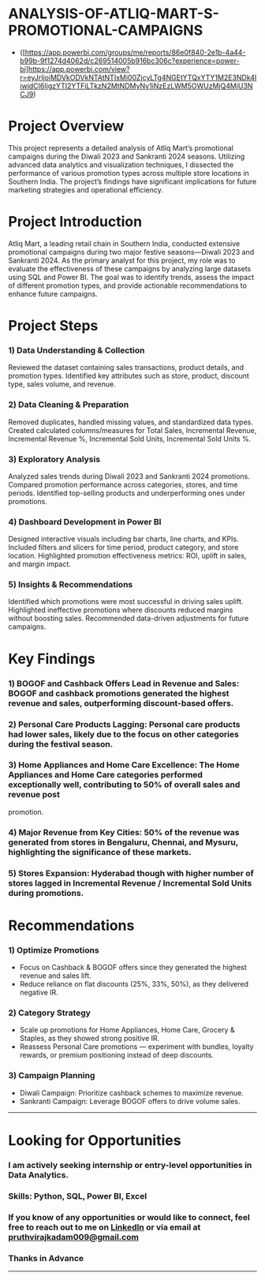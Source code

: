 # ANALYSIS-OF-ATLIQ-MART-S-PROMOTIONAL-CAMPAIGNS
- ([https://app.powerbi.com/groups/me/reports/86e0f840-2e1b-4a44-b99b-9f1274d4062d/c269514005b916bc306c?experience=power-bi]https://app.powerbi.com/view?r=eyJrIjoiMDVkODVkNTAtNTIxMi00ZjcyLTg4NGEtYTQxYTY1M2E3NDk4IiwidCI6IjgzYTI2YTFiLTkzN2MtNDMyNy1iNzEzLWM5OWUzMjQ4MjU3NCJ9)

# Project Overview
This project represents a detailed analysis of Atliq Mart’s promotional campaigns during the Diwali 2023 and Sankranti 2024 seasons. Utilizing advanced data analytics and
visualization techniques, I dissected the performance of various promotion types across multiple store locations in Southern India. The project’s findings have significant
implications for future marketing strategies and operational efficiency.


# Project Introduction
Atliq Mart, a leading retail chain in Southern India, conducted extensive promotional campaigns during two major festive seasons—Diwali 2023 and Sankranti 2024. As the primary
analyst for this project, my role was to evaluate the effectiveness of these campaigns by analyzing large datasets using SQL and Power BI. The goal was to identify trends, assess
the impact of different promotion types, and provide actionable recommendations to enhance future campaigns.


# Project Steps

### 1) Data Understanding & Collection

Reviewed the dataset containing sales transactions, product details, and promotion types.
Identified key attributes such as store, product, discount type, sales volume, and revenue.

### 2) Data Cleaning & Preparation

Removed duplicates, handled missing values, and standardized data types.
Created calculated columns/measures for Total Sales, Incremental Revenue, Incremental Revenue %, Incremental Sold Units, Incremental Sold Units %.

### 3) Exploratory Analysis

Analyzed sales trends during Diwali 2023 and Sankranti 2024 promotions.
Compared promotion performance across categories, stores, and time periods.
Identified top-selling products and underperforming ones under promotions.

### 4) Dashboard Development in Power BI

Designed interactive visuals including bar charts, line charts, and KPIs.
Included filters and slicers for time period, product category, and store location.
Highlighted promotion effectiveness metrics: ROI, uplift in sales, and margin impact.

### 5) Insights & Recommendations

Identified which promotions were most successful in driving sales uplift.
Highlighted ineffective promotions where discounts reduced margins without boosting sales.
Recommended data-driven adjustments for future campaigns.


# Key Findings
### 1) BOGOF and Cashback Offers Lead in Revenue and Sales: BOGOF and cashback promotions generated the highest revenue and sales, outperforming discount-based offers.
### 2) Personal Care Products Lagging: Personal care products had lower sales, likely due to the focus on other categories during the festival season.
### 3) Home Appliances and Home Care Excellence: The Home Appliances and Home Care categories performed exceptionally well, contributing to 50% of overall sales and revenue post
promotion.
### 4) Major Revenue from Key Cities: 50% of the revenue was generated from stores in Bengaluru, Chennai, and Mysuru, highlighting the significance of these markets.
### 5) Stores Expansion: Hyderabad though with higher number of stores lagged in Incremental Revenue / Incremental Sold Units during promotions.


# Recommendations
### 1) Optimize Promotions
- Focus on Cashback & BOGOF offers since they generated the highest revenue and sales lift.
- Reduce reliance on flat discounts (25%, 33%, 50%), as they delivered negative IR.

### 2) Category Strategy
- Scale up promotions for Home Appliances, Home Care, Grocery & Staples, as they showed strong positive IR.
- Reassess Personal Care promotions — experiment with bundles, loyalty rewards, or premium positioning instead of deep discounts.

### 3) Campaign Planning
- Diwali Campaign: Prioritize cashback schemes to maximize revenue.
- Sankranti Campaign: Leverage BOGOF offers to drive volume sales.

--------------------------------------------------------------------------------------------------------------------------------------------------------------------------------

# Looking for Opportunities

### I am actively seeking internship or entry-level opportunities in Data Analytics.
### Skills: Python, SQL, Power BI, Excel
### If you know of any opportunities or would like to connect, feel free to reach out to me on [LinkedIn](https://www.linkedin.com/in/pruthviraj-kadam-patil/) or via email at pruthvirajkadam009@gmail.com

### Thanks in Advance
--------------------------------------------------------------------------------------------------------------------------------------------------------------------------------

